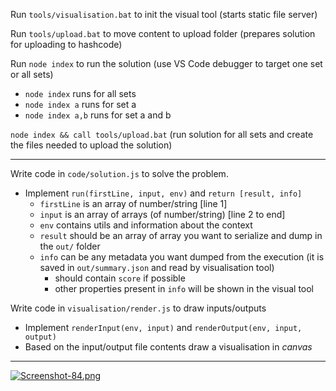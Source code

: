 Run `tools/visualisation.bat` to init the visual tool (starts static file server)

Run `tools/upload.bat` to move content to upload folder (prepares solution for uploading to hashcode)

Run `node index` to run the solution (use VS Code debugger to target one set or all sets)
- `node index` runs for all sets
- `node index a` runs for set a
- `node index a,b` runs for set a and b

`node index && call tools/upload.bat` (run solution for all sets and create the files needed to upload the solution)

---

Write code in `code/solution.js` to solve the problem.

- Implement `run(firstLine, input, env)` and `return [result, info]`
  - `firstLine` is an array of number/string  [line 1]
  - `input` is an array of arrays (of number/string)  [line 2 to end]
  - `env` contains utils and information about the context
  - `result` should be an array of array you want to serialize and dump in the `out/` folder 
  - `info` can be any metadata you want dumped from the execution (it is saved in `out/summary.json` and read by visualisation tool)
    - should contain `score` if possible
    - other properties present in `info` will be shown in the visual tool

Write code in `visualisation/render.js` to draw inputs/outputs

- Implement `renderInput(env, input)` and `renderOutput(env, input, output)`
- Based on the input/output file contents draw a visualisation in _canvas_ 


---
[![Screenshot-84.png](https://i.postimg.cc/Dyv0WfWX/Screenshot-84.png)](https://postimg.cc/bd5pWh9y)
